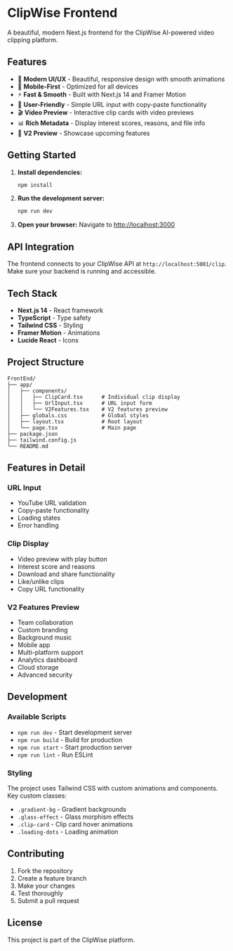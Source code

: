 # ClipWise Frontend

A beautiful, modern Next.js frontend for the ClipWise AI-powered video clipping platform.

## Features

- 🎨 **Modern UI/UX** - Beautiful, responsive design with smooth animations
- 📱 **Mobile-First** - Optimized for all devices
- ⚡ **Fast & Smooth** - Built with Next.js 14 and Framer Motion
- 🎯 **User-Friendly** - Simple URL input with copy-paste functionality
- 🎬 **Video Preview** - Interactive clip cards with video previews
- 📊 **Rich Metadata** - Display interest scores, reasons, and file info
- 🚀 **V2 Preview** - Showcase upcoming features

## Getting Started

1. **Install dependencies:**
   ```bash
   npm install
   ```

2. **Run the development server:**
   ```bash
   npm run dev
   ```

3. **Open your browser:**
   Navigate to [http://localhost:3000](http://localhost:3000)

## API Integration

The frontend connects to your ClipWise API at `http://localhost:5001/clip`. Make sure your backend is running and accessible.

## Tech Stack

- **Next.js 14** - React framework
- **TypeScript** - Type safety
- **Tailwind CSS** - Styling
- **Framer Motion** - Animations
- **Lucide React** - Icons

## Project Structure

```
FrontEnd/
├── app/
│   ├── components/
│   │   ├── ClipCard.tsx      # Individual clip display
│   │   ├── UrlInput.tsx      # URL input form
│   │   └── V2Features.tsx    # V2 features preview
│   ├── globals.css           # Global styles
│   ├── layout.tsx            # Root layout
│   └── page.tsx              # Main page
├── package.json
├── tailwind.config.js
└── README.md
```

## Features in Detail

### URL Input
- YouTube URL validation
- Copy-paste functionality
- Loading states
- Error handling

### Clip Display
- Video preview with play button
- Interest score and reasons
- Download and share functionality
- Like/unlike clips
- Copy URL functionality

### V2 Features Preview
- Team collaboration
- Custom branding
- Background music
- Mobile app
- Multi-platform support
- Analytics dashboard
- Cloud storage
- Advanced security

## Development

### Available Scripts

- `npm run dev` - Start development server
- `npm run build` - Build for production
- `npm run start` - Start production server
- `npm run lint` - Run ESLint

### Styling

The project uses Tailwind CSS with custom animations and components. Key custom classes:

- `.gradient-bg` - Gradient backgrounds
- `.glass-effect` - Glass morphism effects
- `.clip-card` - Clip card hover animations
- `.loading-dots` - Loading animation

## Contributing

1. Fork the repository
2. Create a feature branch
3. Make your changes
4. Test thoroughly
5. Submit a pull request

## License

This project is part of the ClipWise platform. 
